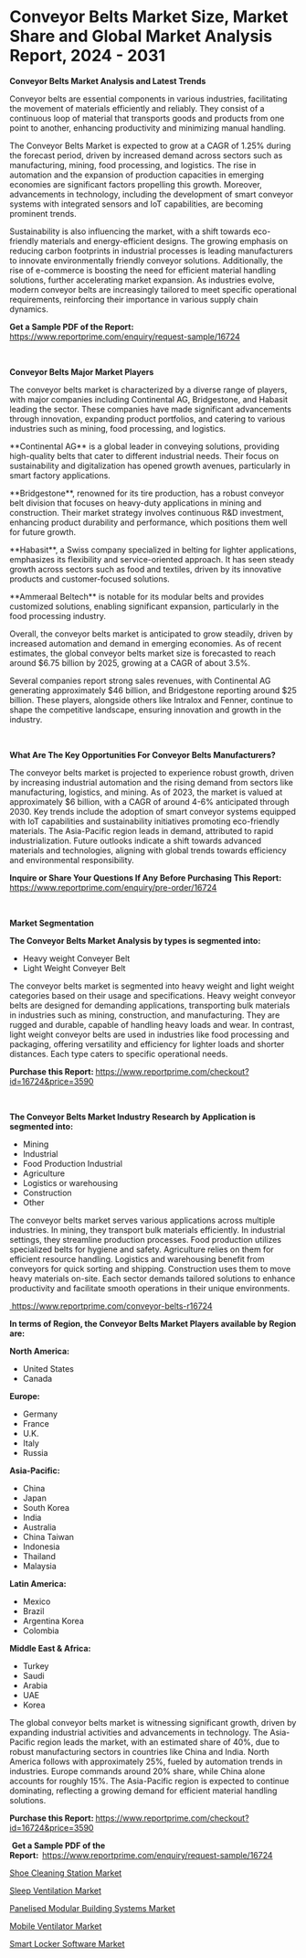 <p><h1>Conveyor Belts Market Size, Market Share and Global Market Analysis Report, 2024 - 2031</h1></p><p><strong>Conveyor Belts Market Analysis and Latest Trends</strong></p>
<p><p>Conveyor belts are essential components in various industries, facilitating the movement of materials efficiently and reliably. They consist of a continuous loop of material that transports goods and products from one point to another, enhancing productivity and minimizing manual handling.</p><p>The Conveyor Belts Market is expected to grow at a CAGR of 1.25% during the forecast period, driven by increased demand across sectors such as manufacturing, mining, food processing, and logistics. The rise in automation and the expansion of production capacities in emerging economies are significant factors propelling this growth. Moreover, advancements in technology, including the development of smart conveyor systems with integrated sensors and IoT capabilities, are becoming prominent trends.</p><p>Sustainability is also influencing the market, with a shift towards eco-friendly materials and energy-efficient designs. The growing emphasis on reducing carbon footprints in industrial processes is leading manufacturers to innovate environmentally friendly conveyor solutions. Additionally, the rise of e-commerce is boosting the need for efficient material handling solutions, further accelerating market expansion. As industries evolve, modern conveyor belts are increasingly tailored to meet specific operational requirements, reinforcing their importance in various supply chain dynamics.</p></p>
<p><strong>Get a Sample PDF of the Report:&nbsp;</strong> <a href="https://www.reportprime.com/enquiry/request-sample/16724?utm_campaign=1102&utm_medium=2&utm_source=Github&utm_content=ia&utm_term=24112024&utm_id=conveyor-belts">https://www.reportprime.com/enquiry/request-sample/16724</a></p>
<p>&nbsp;</p>
<p><strong>Conveyor Belts Major Market Players</strong></p>
<p><p>The conveyor belts market is characterized by a diverse range of players, with major companies including Continental AG, Bridgestone, and Habasit leading the sector. These companies have made significant advancements through innovation, expanding product portfolios, and catering to various industries such as mining, food processing, and logistics.</p><p>**Continental AG** is a global leader in conveying solutions, providing high-quality belts that cater to different industrial needs. Their focus on sustainability and digitalization has opened growth avenues, particularly in smart factory applications.</p><p>**Bridgestone**, renowned for its tire production, has a robust conveyor belt division that focuses on heavy-duty applications in mining and construction. Their market strategy involves continuous R&D investment, enhancing product durability and performance, which positions them well for future growth.</p><p>**Habasit**, a Swiss company specialized in belting for lighter applications, emphasizes its flexibility and service-oriented approach. It has seen steady growth across sectors such as food and textiles, driven by its innovative products and customer-focused solutions.</p><p>**Ammeraal Beltech** is notable for its modular belts and provides customized solutions, enabling significant expansion, particularly in the food processing industry. </p><p>Overall, the conveyor belts market is anticipated to grow steadily, driven by increased automation and demand in emerging economies. As of recent estimates, the global conveyor belts market size is forecasted to reach around $6.75 billion by 2025, growing at a CAGR of about 3.5%. </p><p>Several companies report strong sales revenues, with Continental AG generating approximately $46 billion, and Bridgestone reporting around $25 billion. These players, alongside others like Intralox and Fenner, continue to shape the competitive landscape, ensuring innovation and growth in the industry.</p></p>
<p>&nbsp;</p>
<p><strong>What Are The Key Opportunities For Conveyor Belts Manufacturers?</strong></p>
<p><p>The conveyor belts market is projected to experience robust growth, driven by increasing industrial automation and the rising demand from sectors like manufacturing, logistics, and mining. As of 2023, the market is valued at approximately $6 billion, with a CAGR of around 4-6% anticipated through 2030. Key trends include the adoption of smart conveyor systems equipped with IoT capabilities and sustainability initiatives promoting eco-friendly materials. The Asia-Pacific region leads in demand, attributed to rapid industrialization. Future outlooks indicate a shift towards advanced materials and technologies, aligning with global trends towards efficiency and environmental responsibility.</p></p>
<p><strong>Inquire or Share Your Questions If Any Before Purchasing This Report:</strong> <a href="https://www.reportprime.com/enquiry/pre-order/16724?utm_campaign=1102&utm_medium=2&utm_source=Github&utm_content=ia&utm_term=24112024&utm_id=conveyor-belts">https://www.reportprime.com/enquiry/pre-order/16724</a></p>
<p>&nbsp;</p>
<p><strong>Market Segmentation</strong></p>
<p><strong>The Conveyor Belts Market Analysis by types is segmented into:</strong></p>
<p><ul><li>Heavy weight Conveyer Belt</li><li>Light Weight Conveyer Belt</li></ul></p>
<p><p>The conveyor belts market is segmented into heavy weight and light weight categories based on their usage and specifications. Heavy weight conveyor belts are designed for demanding applications, transporting bulk materials in industries such as mining, construction, and manufacturing. They are rugged and durable, capable of handling heavy loads and wear. In contrast, light weight conveyor belts are used in industries like food processing and packaging, offering versatility and efficiency for lighter loads and shorter distances. Each type caters to specific operational needs.</p></p>
<p><strong>Purchase this Report:&nbsp;</strong><a href="https://www.reportprime.com/checkout?id=16724&price=3590&utm_campaign=1102&utm_medium=2&utm_source=Github&utm_content=ia&utm_term=24112024&utm_id=conveyor-belts">https://www.reportprime.com/checkout?id=16724&price=3590</a></p>
<p>&nbsp;</p>
<p><strong>The Conveyor Belts Market Industry Research by Application is segmented into:</strong></p>
<p><ul><li>Mining</li><li>Industrial</li><li>Food Production Industrial</li><li>Agriculture</li><li>Logistics or warehousing</li><li>Construction</li><li>Other</li></ul></p>
<p><p>The conveyor belts market serves various applications across multiple industries. In mining, they transport bulk materials efficiently. In industrial settings, they streamline production processes. Food production utilizes specialized belts for hygiene and safety. Agriculture relies on them for efficient resource handling. Logistics and warehousing benefit from conveyors for quick sorting and shipping. Construction uses them to move heavy materials on-site. Each sector demands tailored solutions to enhance productivity and facilitate smooth operations in their unique environments.</p></p>
<p><a href="https://www.reportprime.com/conveyor-belts-r16724?utm_campaign=1102&utm_medium=2&utm_source=Github&utm_content=ia&utm_term=24112024&utm_id=conveyor-belts">&nbsp;https://www.reportprime.com/conveyor-belts-r16724</a></p>
<p><strong>In terms of Region, the Conveyor Belts Market Players available by Region are:</strong></p>
<p>
    <p> <strong> North America: </strong>
        <ul>
            <li>United States</li>
            <li>Canada</li>
        </ul>
        </p> 
    <p> <strong> Europe: </strong>
        <ul>
            <li>Germany</li>
            <li>France</li>
            <li>U.K.</li>
            <li>Italy</li>
            <li>Russia</li>
        </ul>
        </p> 
    <p> <strong> Asia-Pacific: </strong>
        <ul>
            <li>China</li>
            <li>Japan</li>
            <li>South Korea</li>
            <li>India</li>
            <li>Australia</li>
            <li>China Taiwan</li>
            <li>Indonesia</li>
            <li>Thailand</li>
            <li>Malaysia</li>
        </ul>
        </p> 
    <p> <strong> Latin America: </strong>
        <ul>
            <li>Mexico</li>
            <li>Brazil</li>
            <li>Argentina Korea</li>
            <li>Colombia</li>
        </ul>
        </p> 
    <p> <strong> Middle East & Africa: </strong>
        <ul>
            <li>Turkey</li>
            <li>Saudi</li>
            <li>Arabia</li>
            <li>UAE</li>
            <li>Korea</li>
        </ul>
    </p>
    </p>
<p><p>The global conveyor belts market is witnessing significant growth, driven by expanding industrial activities and advancements in technology. The Asia-Pacific region leads the market, with an estimated share of 40%, due to robust manufacturing sectors in countries like China and India. North America follows with approximately 25%, fueled by automation trends in industries. Europe commands around 20% share, while China alone accounts for roughly 15%. The Asia-Pacific region is expected to continue dominating, reflecting a growing demand for efficient material handling solutions.</p></p>
<p><strong>Purchase this Report: </strong><a href="https://www.reportprime.com/checkout?id=16724&price=3590&utm_campaign=1102&utm_medium=2&utm_source=Github&utm_content=ia&utm_term=24112024&utm_id=conveyor-belts">https://www.reportprime.com/checkout?id=16724&price=3590</a></p>
<p>&nbsp;<strong>Get a Sample PDF of the Report:&nbsp;&nbsp;</strong><a href="https://www.reportprime.com/enquiry/request-sample/16724?utm_campaign=1102&utm_medium=2&utm_source=Github&utm_content=ia&utm_term=24112024&utm_id=conveyor-belts">https://www.reportprime.com/enquiry/request-sample/16724</a></p>
<p><strong></strong></p>
<p><p><a href="https://www.linkedin.com/pulse/comprehensive-assessment-shoe-cleaning-station-markets-zniue?utm_campaign=1102&utm_medium=2&utm_source=Github&utm_content=ia&utm_term=24112024&utm_id=conveyor-belts">Shoe Cleaning Station Market</a></p><p><a href="https://www.linkedin.com/pulse/forecasting-growth-sleep-ventilation-market-2024-2031-zkuze?utm_campaign=1102&utm_medium=2&utm_source=Github&utm_content=ia&utm_term=24112024&utm_id=conveyor-belts">Sleep Ventilation Market</a></p><p><a href="https://issuu.com/reportprime-2/docs/panelised-modular-building-systems-_765e3ffd78bfac?utm_campaign=1102&utm_medium=2&utm_source=Github&utm_content=ia&utm_term=24112024&utm_id=conveyor-belts">Panelised Modular Building Systems Market</a></p><p><a href="https://www.linkedin.com/pulse/identifying-growth-drivers-comprehensive-analysis-mobile-38lue?utm_campaign=1102&utm_medium=2&utm_source=Github&utm_content=ia&utm_term=24112024&utm_id=conveyor-belts">Mobile Ventilator Market</a></p><p><a href="https://issuu.com/reportprime-2/docs/smart-locker-software-market-size-2_68eafa6cd9fee4?utm_campaign=1102&utm_medium=2&utm_source=Github&utm_content=ia&utm_term=24112024&utm_id=conveyor-belts">Smart Locker Software Market</a></p></p>